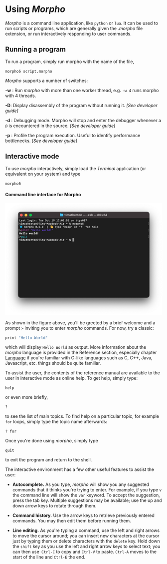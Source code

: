 # Using *Morpho*

*Morpho* is a command line application, like `python` or `lua`. It can
be used to run scripts or programs, which are generally given the
*.morpho* file extension, or run interactively responding to user
commands.

## Running a program

To run a program, simply run morpho with the name of the file,

    morpho6 script.morpho

*Morpho* supports a number of switches:

**-w** : Run *morpho* with more than one worker thread, e.g. `-w 4` runs morpho with 4 threads.

**-D**: Display disassembly of the program without running it. *\[See developer guide\]*

**-d** : Debugging mode. Morpho will stop and enter the debugger whenever a `@` is encountered in the source. *\[See developer guide\]*

**-p** : Profile the program execution. Useful to identify performance bottlenecks. *\[See developer guide\]*

## Interactive mode

To use *morpho* interactively, simply load the *Terminal* application
(or equivalent on your system) and type

    morpho6

#### Command line interface for Morpho
![Command line interface for Morpho](./Figures/commandline.jpg)

As shown in the figure above, you'll be greeted by a brief welcome and a
prompt `>` inviting you to enter *morpho* commands. For now, try a
classic:
```javascript
print "Hello World"
```
which will display `Hello World` as output. More information about the
*morpho* language is provided in the Reference section, especially
chapter [Language](./reference/language.md) if you're familiar with C-like languages
such as C, C++, Java, Javascript, etc. things should be quite familiar.

To assist the user, the contents of the reference manual are available
to the user in interactive mode as online help. To get help, simply
type:

    help

or even more briefly,

    ?

to see the list of main topics. To find help on a particular topic, for
example `for` loops, simply type the topic name afterwards:

    ? for

Once you're done using *morpho*, simply type

    quit

to exit the program and return to the shell.

The interactive environment has a few other useful features to assist
the user:

-   **Autocomplete.** As you type, *morpho* will show you any suggested
    commands that it thinks you're trying to enter. For example, if you
    type `v` the command line will show the `var` keyword. To accept the
    suggestion, press the tab key. Multiple suggestions may be
    available; use the up and down arrow keys to rotate through them.

-   **Command history.** Use the arrow keys to retrieve previously
    entered commands. You may then edit them before running them.

-   **Line editing.** As you're typing a command, use the left and right
    arrows to move the cursor around; you can insert new characters at
    the cursor just by typing them or delete characters with the
    `delete` key. Hold down the `shift` key as you use the left and
    right arrow keys to select text; you can then use` Ctrl-C` to copy
    and `Ctrl-V` to paste. `Ctrl-A` moves to the start of the line and
    `Ctrl-E` the end.
